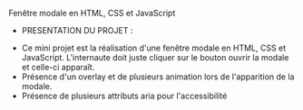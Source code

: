 Fenêtre modale en HTML, CSS et JavaScript

- PRESENTATION DU PROJET :

* Ce mini projet est la réalisation d'une fenêtre modale en HTML, CSS et JavaScript. L'internaute doit juste cliquer sur le bouton ouvrir la modale et celle-ci apparaît.
* Présence d'un overlay et de plusieurs animation lors de l'apparition de la modale.
* Présence de plusieurs attributs aria pour l'accessibilité
